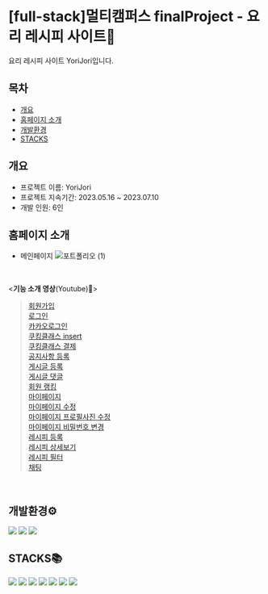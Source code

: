 <div align="left">

# [full-stack]멀티캠퍼스 finalProject - 요리 레시피 사이트🍲

요리 레시피 사이트 YoriJori입니다.

## 목차
- [개요](#개요)
- [홈페이지 소개](#홈페이지-소개)
- [개발환경](#개발환경)
- [STACKS](#stacks)

## 개요
- 프로젝트 이름: YoriJori
- 프로젝트 지속기간: 2023.05.16 ~ 2023.07.10
- 개발 인원: 6인

## 홈페이지 소개
- 메인페이지
![포트폴리오 (1)](https://github.com/SeosoyoungE/SeosoyoungE/assets/127925743/ecdd6d89-3ba7-42c9-8f16-a0b75435e213)

<br/>

<**기능 소개 영상**(Youtube):movie_camera:>
> [회원가입](https://youtu.be/VLuAhoMf-3U)<br/>
> [로그인](https://youtu.be/uCXH3HvvI3o)<br/>
> [카카오로그인](https://youtu.be/xVhEKVfIRgA)<br/>
> [쿠킹클래스 insert](https://youtu.be/u1GmN7MFg7k)<br/>
> [쿠킹클래스 결제](https://youtu.be/h2Sbm6zZXUQ)<br/>
> [공지사항 등록](https://youtu.be/YKd0irdaOjM)<br/>
> [게시글 등록](https://youtu.be/oTlqhbuK7Jc)<br/>
> [게시글 댓글](https://youtu.be/X8SEYORnt3M)<br/>
> [회원 랭킹](https://youtu.be/GTyOXOOePCI)<br/>
> [마이페이지](https://youtu.be/4CvJ1uWFq-w)<br/>
> [마이페이지 수정](https://youtu.be/3wgqqCZqeX8)<br/>
> [마이페이지 프로필사진 수정](https://youtu.be/41NF-oV5fnw)<br/>
> [마이페이지 비밀번호 변경](https://youtu.be/LkyMiA-csD8)<br/>
> [레시피 등록](https://youtu.be/6ZxssJKbBbg)<br/>
> [레시피 상세보기](https://youtu.be/x32vCvrcqc0)<br/>
> [레시피 필터](https://youtu.be/Xqb071KUzrA)<br/>
> [채팅](https://www.youtube.com/watch?v=9so10OoHGbk&feature=youtu.be)<br/>
<br/>

## 개발환경⚙
<img src="https://img.shields.io/badge/Spring Boot-6DB33F?style=for-the-badge&logo=spring&logoColor=white"> <img src="https://img.shields.io/badge/java 11-E34F26?style=for-the-badge&logo=java&logoColor=white"> <img src="https://img.shields.io/badge/maven-064F8C?style=for-the-badge&logo=java&logoColor=white">


## STACKS📚
<img src="https://img.shields.io/badge/html5-E34F26?style=for-the-badge&logo=html5&logoColor=white"> <img src="https://img.shields.io/badge/css-1572B6?style=for-the-badge&logo=css3&logoColor=white"> <img src="https://img.shields.io/badge/javascript-F7DF1E?style=for-the-badge&logo=javascript&logoColor=black"> <img src="https://img.shields.io/badge/jpa-E34F26?style=for-the-badge&logo=java&logoColor=white"> <img src="https://img.shields.io/badge/thymeleaf-005F0F?style=for-the-badge&logo=thymeleaf&logoColor=white"> <img src="https://img.shields.io/badge/mysql-4479A1?style=for-the-badge&logo=mysql&logoColor=white"> <img src="https://img.shields.io/badge/jquery-0769AD?style=for-the-badge&logo=jquery&logoColor=white">

</div>
